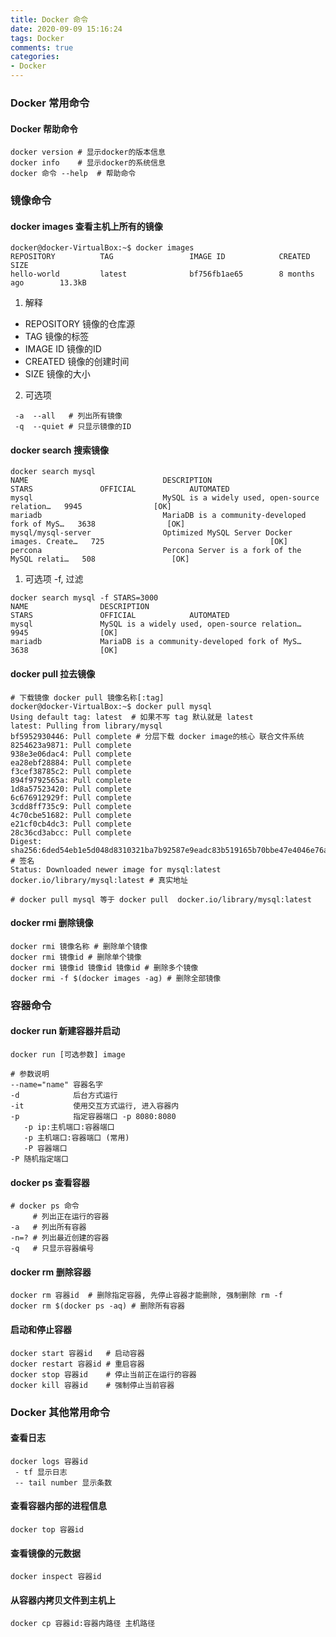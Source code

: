 ```yaml
---
title: Docker 命令
date: 2020-09-09 15:16:24
tags: Docker
comments: true
categories:
- Docker
---
```


### Docker 常用命令

#### Docker 帮助命令
```
docker version # 显示docker的版本信息
docker info    # 显示docker的系统信息
docker 命令 --help  # 帮助命令
```

### 镜像命令 

#### docker images 查看主机上所有的镜像 
```
docker@docker-VirtualBox:~$ docker images
REPOSITORY          TAG                 IMAGE ID            CREATED             SIZE
hello-world         latest              bf756fb1ae65        8 months ago        13.3kB
```
1. 解释
- REPOSITORY 镜像的仓库源
- TAG        镜像的标签
- IMAGE ID   镜像的ID
- CREATED    镜像的创建时间
- SIZE       镜像的大小

2. 可选项
```
 -a  --all   # 列出所有镜像
 -q  --quiet # 只显示镜像的ID  
```

#### docker search 搜索镜像
```
docker search mysql
NAME                              DESCRIPTION                                     STARS               OFFICIAL            AUTOMATED
mysql                             MySQL is a widely used, open-source relation…   9945                [OK]
mariadb                           MariaDB is a community-developed fork of MyS…   3638                [OK]
mysql/mysql-server                Optimized MySQL Server Docker images. Create…   725                                     [OK]
percona                           Percona Server is a fork of the MySQL relati…   508                 [OK]
```
1. 可选项 -f, 过滤
```
docker search mysql -f STARS=3000
NAME                DESCRIPTION                                     STARS               OFFICIAL            AUTOMATED
mysql               MySQL is a widely used, open-source relation…   9945                [OK]
mariadb             MariaDB is a community-developed fork of MyS…   3638                [OK]
```

#### docker pull 拉去镜像
```
# 下载镜像 docker pull 镜像名称[:tag]
docker@docker-VirtualBox:~$ docker pull mysql
Using default tag: latest  # 如果不写 tag 默认就是 latest
latest: Pulling from library/mysql 
bf5952930446: Pull complete # 分层下载 docker image的核心 联合文件系统
8254623a9871: Pull complete
938e3e06dac4: Pull complete
ea28ebf28884: Pull complete
f3cef38785c2: Pull complete
894f9792565a: Pull complete
1d8a57523420: Pull complete
6c676912929f: Pull complete
3cdd8ff735c9: Pull complete
4c70cbe51682: Pull complete
e21cf0cb4dc3: Pull complete
28c36cd3abcc: Pull complete
Digest: sha256:6ded54eb1e5d048d8310321ba7b92587e9eadc83b519165b70bbe47e4046e76a # 签名
Status: Downloaded newer image for mysql:latest
docker.io/library/mysql:latest # 真实地址

# docker pull mysql 等于 docker pull  docker.io/library/mysql:latest
```

#### docker rmi 删除镜像
```
docker rmi 镜像名称 # 删除单个镜像
docker rmi 镜像id # 删除单个镜像
docker rmi 镜像id 镜像id 镜像id # 删除多个镜像
docker rmi -f $(docker images -ag) # 删除全部镜像
```


### 容器命令

#### docker run 新建容器并启动
```
docker run [可选参数] image

# 参数说明
--name="name" 容器名字
-d            后台方式运行
-it           使用交互方式运行, 进入容器内
-p            指定容器端口 -p 8080:8080
   -p ip:主机端口:容器端口
   -p 主机端口:容器端口 (常用)
   -P 容器端口 
-P 随机指定端口
```

#### docker ps 查看容器
```
# docker ps 命令
     # 列出正在运行的容器
-a   # 列出所有容器
-n=? # 列出最近创建的容器
-q   # 只显示容器编号 
```

#### docker rm 删除容器
```
docker rm 容器id  # 删除指定容器, 先停止容器才能删除, 强制删除 rm -f
docker rm $(docker ps -aq) # 删除所有容器
```

#### 启动和停止容器
```
docker start 容器id   # 启动容器
docker restart 容器id # 重启容器
docker stop 容器id    # 停止当前正在运行的容器
docker kill 容器id    # 强制停止当前容器
```

### Docker 其他常用命令

#### 查看日志
```
docker logs 容器id
 - tf 显示日志
 -- tail number 显示条数
```

#### 查看容器内部的进程信息
```
docker top 容器id
```

#### 查看镜像的元数据
```
docker inspect 容器id
```

#### 从容器内拷贝文件到主机上
```
docker cp 容器id:容器内路径 主机路径
```